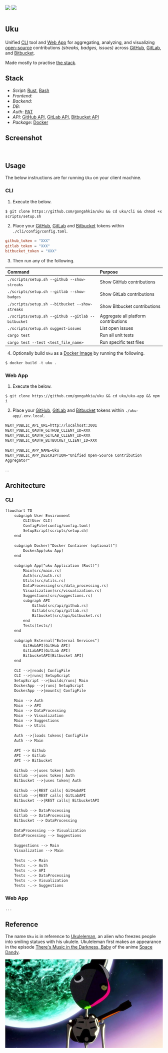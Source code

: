 [![](https://img.shields.io/badge/uku_1.0.0-passing-green)](https://github.com/gongahkia/uku/releases/tag/1.0.0)
[![](https://img.shields.io/badge/uku_2.0.0-passing-ligh_green)](https://github.com/gongahkia/uku/releases/tag/2.0.0)

# `Uku`

Unified [CLI](./cli/) tool and [Web App](uku-app) for aggregating, analyzing, and visualizing [open-source](https://en.wikipedia.org/wiki/Open-source_software) contributions *(streaks, badges, issues)* across [GitHub](https://github.com/), [GitLab](https://about.gitlab.com/), and [Bitbucket](https://bitbucket.org/product/).

Made mostly to practise [the stack](#stack).

## Stack

* *Script*: [Rust](https://www.rust-lang.org/), [Bash](https://www.gnu.org/software/bash/)
* *Frontend*: 
* *Backend*: 
* *DB*: 
* *Auth*: [PAT](https://en.wikipedia.org/wiki/Personal_access_token)
* *API*: [GitHub API](https://docs.github.com/en/rest), [GitLab API](https://docs.gitlab.com/api/rest/), [Bitbucket API](https://www.postman.com/api-evangelist/bitbucket/documentation/2aojru2/bitbucket)
* *Package*: [Docker](https://www.docker.com/)

## Screenshot

![]()
![]()
![]()

## Usage

The below instructions are for running `Uku` on your client machine.

### CLI

1. Execute the below.

```console
$ git clone https://github.com/gongahkia/uku && cd uku/cli && chmod +x scripts/setup.sh
```

2. Place your [GitHub](), [GitLab]() and [Bitbucket]() tokens within `./cli/config/config.toml`.

```toml
github_token = "XXX"
gitlab_token = "XXX"
bitbucket_token = "XXX"
```

3. Then run any of the following.

| Command | Purpose |
| :--- | :--- |
| `./scripts/setup.sh --github --show-streaks` | Show GitHub contributions |
| `./scripts/setup.sh --gitlab --show-badges` | Show GitLab contributions |
| `./scripts/setup.sh --bitbucket --show-streaks` | Show Bitbucket contributions |
| `./scripts/setup.sh --github --gitlab --bitbucket` | Aggregate all platform contributions |
| `./scripts/setup.sh suggest-issues` | List open issues |
| `cargo test` | Run all unit tests |
| `cargo test --test <test_file_name>` | Run specific test files |

4. Optionally build `Uku` as a [Docker Image](./Dockerfile) by running the following.

```console
$ docker build -t uku .
```

### Web App

1. Execute the below.

```console
$ git clone https://github.com/gongahkia/uku && cd uku/uku-app && npm i
```

2. Place your [GitHub](), [GitLab]() and [Bitbucket]() tokens within `./uku-app/.env.local`.

```env
NEXT_PUBLIC_API_URL=http://localhost:3001
NEXT_PUBLIC_OAUTH_GITHUB_CLIENT_ID=XXX
NEXT_PUBLIC_OAUTH_GITLAB_CLIENT_ID=XXX
NEXT_PUBLIC_OAUTH_BITBUCKET_CLIENT_ID=XXX

NEXT_PUBLIC_APP_NAME=Uku
NEXT_PUBLIC_APP_DESCRIPTION="Unified Open-Source Contribution Aggregator"
```

...

## Architecture

### CLI

```mermaid
flowchart TD
    subgraph User Environment
        CLI[User CLI]
        ConfigFile[config/config.toml]
        SetupScript[scripts/setup.sh]
    end

    subgraph Docker["Docker Container (optional)"]
        DockerApp[uku App]
    end

    subgraph App["uku Application (Rust)"]
        Main[src/main.rs]
        Auth[src/auth.rs]
        Utils[src/utils.rs]
        DataProcessing[src/data_processing.rs]
        Visualization[src/visualization.rs]
        Suggestions[src/suggestions.rs]
        subgraph API
            Github[src/api/github.rs]
            Gitlab[src/api/gitlab.rs]
            Bitbucket[src/api/bitbucket.rs]
        end
        Tests[tests/]
    end

    subgraph External["External Services"]
        GitHubAPI[GitHub API]
        GitLabAPI[GitLab API]
        BitbucketAPI[Bitbucket API]
    end

    CLI -->|reads| ConfigFile
    CLI -->|runs| SetupScript
    SetupScript -->|builds/runs| Main
    DockerApp -->|runs| SetupScript
    DockerApp -->|mounts| ConfigFile

    Main --> Auth
    Main --> API
    Main --> DataProcessing
    Main --> Visualization
    Main --> Suggestions
    Main --> Utils

    Auth -->|loads tokens| ConfigFile
    Auth --> Main

    API --> Github
    API --> Gitlab
    API --> Bitbucket

    Github -->|uses token| Auth
    Gitlab -->|uses token| Auth
    Bitbucket -->|uses token| Auth

    Github -->|REST calls| GitHubAPI
    Gitlab -->|REST calls| GitLabAPI
    Bitbucket -->|REST calls| BitbucketAPI

    Github --> DataProcessing
    Gitlab --> DataProcessing
    Bitbucket --> DataProcessing

    DataProcessing --> Visualization
    DataProcessing --> Suggestions

    Suggestions --> Main
    Visualization --> Main

    Tests -.-> Main
    Tests -.-> Auth
    Tests -.-> API
    Tests -.-> DataProcessing
    Tests -.-> Visualization
    Tests -.-> Suggestions
```

### Web App

```mermaid
...
```

## Reference

The name `Uku` is in reference to [Ukuleleman](https://space-dandy.fandom.com/wiki/Ukuleleman), an alien who freezes people into smiling statues with his ukulele. Ukuleleman first makes an appearance in the episode [There's Music in the Darkness, Baby](https://space-dandy.fandom.com/wiki/There%27s_Music_in_the_Darkness,_Baby) of the anime [Space Dandy](https://space-dandy.fandom.com/wiki/Space_Dandy_(anime)).

![](./asset/logo/ukuleleman.jpg)